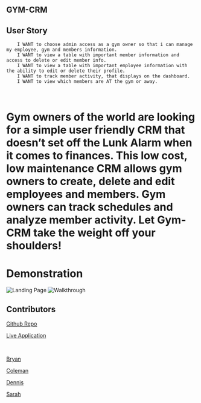 ## GYM-CRM

## User Story
```AS a gym owner  I WANT to have a Client Management System that stores Gym information, Member information and Employee information. 
    I WANT to choose admin access as a gym owner so that i can manage my employee, gym and members information. 
    I WANT to view a table with important member information and access to delete or edit member info.
    I WANT to view a table with important employee information with the ability to edit or delete their profile.
    I WANT to track member activity, that displays on the dashboard. 
    I WANT to view which members are AT the gym or away.
```
</br>

# Gym owners of the world are looking for a simple user friendly CRM that doesn’t set off the Lunk Alarm when it comes to finances. This low cost, low maintenance CRM allows gym owners to create, delete and edit employees and members. Gym owners can track schedules and analyze member activity. Let Gym-CRM take the weight off your shoulders!



# Demonstration
![Landing Page](./assets/landingpage.png)
![Walkthrough](./assets/walkthrough.gif)

## Contributors
[Github Repo](https://github.com/coleleg/gym-crm)

[Live Application](https://protected-waters-34726.herokuapp.com/)

</br>

[Bryan](https://github.com/jbryanmcgrath)
</br>

[Coleman](https://github.com/coleleg)
</br>

[Dennis](https://github.com/dennnyboy)
</br>

[Sarah](https://github.com/sarahwesley)

